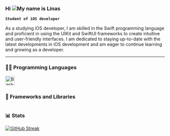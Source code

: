 ### Hi ![](https://user-images.githubusercontent.com/18350557/176309783-0785949b-9127-417c-8b55-ab5a4333674e.gif)My name is Linas

**`Student of iOS developer`**

As a studying iOS developer, I am skilled in the Swift programming language and proficient in using the UIKit and SwiftUI frameworks to create intuitive and user-friendly interfaces. I am dedicated to staying up-to-date with the latest developments in iOS development and am eager to continue learning and growing as a developer.

---

### 👨‍💻 Programming Languages

<img align="left" alt="Bash" width="30px" style="padding-right:10px;" src="https://raw.githubusercontent.com/danielcranney/readme-generator/main/public/icons/skills/swift-colored.svg" />
<br />

#

### 🧰 Frameworks and Libraries
  
  
#

### 📊 Stats
  
[![GitHub Streak](https://streak-stats.demolab.com?user=linas-ios&theme=dark&mode=weekly)](https://git.io/streak-stats)

#

                    
